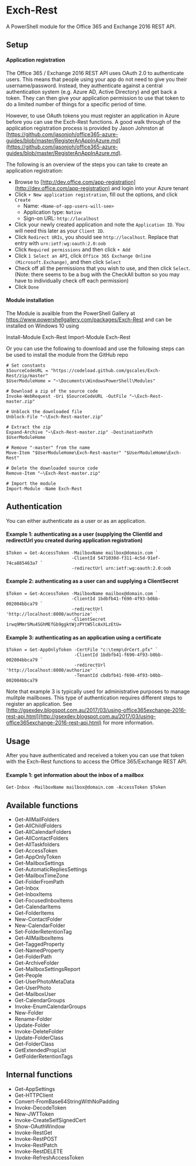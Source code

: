 # Exch-Rest
A PowerShell module for the Office 365 and Exchange 2016 REST API.

## Setup
#### Application registration
The Office 365 / Exchange 2016 REST API uses OAuth 2.0 to authenticate users. This means that people using your app do not need to give you their username/password. Instead, they authenticate against a central authentication system (e.g. Azure AD, Active Directory) and get back a token. They can then give your application permission to use that token to do a limited number of things for a specific period of time.

However, to use OAuth tokens you must register an application in Azure before you can use the Exch-Rest functions. A good walk through of the application registration process is provided by Jason Johnston at [https://github.com/jasonjoh/office365-azure-guides/blob/master/RegisterAnAppInAzure.md](https://github.com/jasonjoh/office365-azure-guides/blob/master/RegisterAnAppInAzure.md).

The following is an overview of the steps you can take to create an application registration:
  * Browse to [http://dev.office.com/app-registration](http://dev.office.com/app-registration) and login into your Azure tenant
  * Click `+ New application registration`, fill out the options, and click `Create`
    * Name: `<Name-of-app-users-will-see>`
    * Application type: `Native`
    * Sign-on URL: `http://localhost`
  * Click your newly created application and note the `Application ID`. You will need this later as your `Client ID`.
  * Click `Redirect URIs`, you should see `http://localhost`. Replace that entry with `urn:ietf:wg:oauth:2.0:oob`
  * Click `Required permissions` and then click `+ Add`
  * Click `1 Select an API`, click `Office 365 Exchange Online (Microsoft.Exchange)`, and then click `Select`
  * Check off all the permissions that you wish to use, and then click `Select`. (Note: there seems to be a bug with the CheckAll button so you may have to individually check off each permission)
  * Click `Done`

#### Module installation

The Module is availble from the PowerShell Gallery at https://www.powershellgallery.com/packages/Exch-Rest and can be installed on Windows 10 using 

Install-Module Exch-Rest
Import-Module Exch-Rest

Or you can use the following to download and use the following steps can be used to install the module from the GitHub repo
```
# Set constants
$SourceCodeURL = "https://codeload.github.com/gscales/Exch-Rest/zip/master"
$UserModuleHome = "~\Documents\WindowsPowerShell\Modules"

# Download a zip of the source code
Invoke-WebRequest -Uri $SourceCodeURL -OutFile "~\Exch-Rest-master.zip"

# Unblock the downloaded file
Unblock-File "~\Exch-Rest-master.zip"

# Extract the zip
Expand-Archive "~\Exch-Rest-master.zip" -DestinationPath $UserModuleHome

# Remove "-master" from the name
Move-Item "$UserModuleHome\Exch-Rest-master" "$UserModuleHome\Exch-Rest"

# Delete the downloaded source code
Remove-Item "~\Exch-Rest-master.zip"

# Import the module
Import-Module -Name Exch-Rest
```


## Authentication
You can either authenticate as a user or as an application.

#### Example 1: authenticating as a user (supplying the ClientId and redirectUrl you created during application registration)
```
$Token = Get-AccessToken -MailboxName mailbox@domain.com `
                         -ClientId 5471030d-f311-4c5d-91ef-74ca885463a7 `
                         -redirectUrl urn:ietf:wg:oauth:2.0:oob
```
#### Example 2: authenticating as a user can and supplying a ClientSecret
```
$Token = Get-AccessToken -MailboxName mailbox@domain.com `
                         -ClientId 1bdbfb41-f690-4f93-b0bb-002004bbca79 `
                         -redirectUrl 'http://localhost:8000/authorize' `
                         -ClientSecret 1rwq9MmrSMu4SGhMEfGb9ggktWjzPYtW5lcAxXLzEtU=
```
#### Example 3: authenticating as an application using a certificate
```
$Token = Get-AppOnlyToken -CertFile "c:\temp\drCert.pfx" `
                          -ClientId 1bdbfb41-f690-4f93-b0bb-002004bbca79 `
                          -redirectUrl 'http://localhost:8000/authorize' `
                          -TenantId cbdbfb41-f690-4f93-b0bb-002004bbca79
```
Note that example 3 is typically used for administrative purposes to manage mulitple mailboxes. This type of authentication requires different steps to register an application. See [http://gsexdev.blogspot.com.au/2017/03/using-office365exchange-2016-rest-api.html](http://gsexdev.blogspot.com.au/2017/03/using-office365exchange-2016-rest-api.html) for more information.

## Usage
After you have authenticated and received a token you can use that token with the Exch-Rest functions to access the Office 365/Exchange REST API.
#### Example 1: get information about the inbox of a mailbox
```
Get-Inbox -MailboxName mailbox@domain.com -AccessToken $Token
```

## Available functions
  * Get-AllMailFolders
  * Get-AllChildFolders
  * Get-AllCalendarFolders
  * Get-AllContactFolders
  * Get-AllTaskfolders
  * Get-AccessToken
  * Get-AppOnlyToken
  * Get-MailboxSettings
  * Get-AutomaticRepliesSettings
  * Get-MailboxTimeZone
  * Get-FolderFromPath
  * Get-Inbox
  * Get-InboxItems
  * Get-FocusedInboxItems
  * Get-CalendarItems
  * Get-FolderItems
  * New-ContactFolder
  * New-CalendarFolder
  * Set-FolderRetentionTag
  * Get-AllMailboxItems
  * Get-TaggedProperty
  * Get-NamedProperty
  * Get-FolderPath
  * Get-ArchiveFolder
  * Get-MailboxSettingsReport
  * Get-People
  * Get-UserPhotoMetaData
  * Get-UserPhoto
  * Get-MailboxUser
  * Get-CalendarGroups
  * Invoke-EnumCalendarGroups
  * New-Folder
  * Rename-Folder
  * Update-Folder
  * Invoke-DeleteFolder
  * Update-FolderClass
  * Get-FolderClass
  * GetExtendedPropList
  * GetFolderRetentionTags

## Internal functions
  * Get-AppSettings
  * Get-HTTPClient
  * Convert-FromBase64StringWithNoPadding
  * Invoke-DecodeToken
  * New-JWTToken
  * Invoke-CreateSelfSignedCert
  * Show-OAuthWindow
  * Invoke-RestGet
  * Invoke-RestPOST
  * Invoke-RestPatch
  * Invoke-RestDELETE
  * Invoke-RefreshAccessToken
